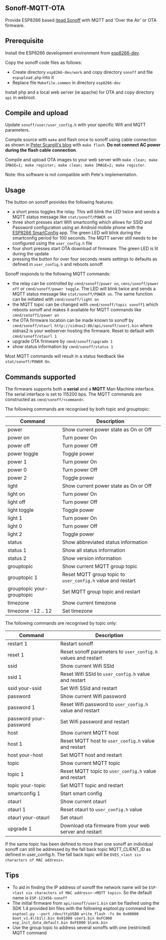 ## Sonoff-MQTT-OTA
Provide ESP8266 based [itead Sonoff](https://www.itead.cc/sonoff-wifi-wireless-switch.html) with MQTT and 'Over the Air' or OTA firmware.
## Prerequisite
Install the ESP8266 development environment from [esp8266-dev](https://github.com/nqd/esp8266-dev).

Copy the sonoff code files as follows:

- Create directory ```esp8266-dev/work``` and copy directory ```sonoff``` and file ```espupload.php``` into it
- Replace file ```Makefile.common``` in directory ```esp8266-dev```

Install php and a local web server (ie apache) for OTA and copy directory ```api``` in webroot.
## Compile and upload
Update ```sonoff/user/user_config.h``` with your specific Wifi and MQTT parameters.

Compile source with ```make``` and flash once to sonoff using cable connection as shown in [Peter Scargill's blog](http://tech.scargill.net/itead-slampher-and-sonoff) with ```make flash```. **Do not connect AC power during the flash cable connection**. 

Compile and upload OTA images to your web server with ```make clean; make IMAGE=1; make register; make clean; make IMAGE=2; make register```.

Note: this software is not compatible with Pete's implementation.
## Usage
The button on sonoff provides the following features:

- a short press toggles the relay. This will blink the LED twice and sends a MQTT status message like ```stat/sonoff/POWER on```
- three short presses start Wifi smartconfig which allows for SSID and Password configuration using an Android mobile phone with the [ESP8266 SmartConfig](https://play.google.com/store/apps/details?id=com.cmmakerclub.iot.esptouch) app. The green LED will blink during the smartconfig period for 100 seconds. The MQTT server still needs to be configured using the ```user_config.h``` file
- four short presses start OTA download of firmware. The green LED is lit during the update
- pressing the button for over four seconds resets settings to defaults as defined in ```user_config.h``` and reboots  sonoff

Sonoff responds to the following MQTT commands:

- the relay can be controlled by ```cmnd/sonoff/power on```, ```cmns/sonoff/power off``` or ```cmnd/sonoff/power toggle```. The LED will blink twice and sends a MQTT status message like ```stat/sonoff/POWER on```. The same function can be initiated with ```cmnd/sonoff/light on```
- the MQTT topic can be changed with ```cmnd/sonoff/topic sonoff1``` which reboots sonoff and makes it available for MQTT commands like ```cmnd/sonoff1/power on```
- the OTA firmware location can be made known to sonoff by ```cmnd/sonoff/otaurl http://sidnas2:80/api/sonoff/user1.bin``` where sidnas2 is your webserver hosting the firmware. Reset to default with ```cmnd/sonoff/otaurl 1```
- upgrade OTA firmware by ```cmnd/sonoff/upgrade 1```
- show status information by ```cmnd/sonoff/status 1```

Most MQTT commands will result in a status feedback like ```stat/sonoff/POWER On```.
## Commands supported
The firmware supports both a **serial** and a **MQTT** Man Machine interface. The serial interface is set to 115200 bps. The MQTT commands are constructed as ```cmnd/sonoff/<command>```. 

The following commands are recognised by both topic and grouptopic:

Command | Description
------- | -----------
power | Show current power state as On or Off
power on | Turn power On
power off | Turn power Off
power toggle | Toggle power
power 1 | Turn power On
power 0 | Turn power Off
power 2 | Toggle power
light | Show current power state as On or Off
light on | Turn power On
light off | Turn power Off
light toggle | Toggle power
light 1 | Turn power On
light 0 | Turn power Off
light 2 | Toggle power
status | Show abbreviated status information
status 1 | Show all status information
status 2 | Show version information
grouptopic | Show current MQTT group topic
grouptopic 1 | Reset MQTT group topic to ```user_config.h``` value and restart
grouptopic your-grouptopic | Set MQTT group topic and restart
timezone | Show current timezone
timezone -12 .. 12 | Set timezone

The following commands are recognised by topic only:

Command | Description
------- | -----------
restart 1 | Restart sonoff
reset 1 | Reset sonoff parameters to ```user_config.h``` values and restart
ssid | Show current Wifi SSId
ssid 1 | Reset Wifi SSId to ```user_config.h``` value and restart
ssid your-ssid | Set Wifi SSId and restart
password | Show current Wifi password
password 1 | Reset Wifi password to ```user_config.h``` value and restart
password your-password | Set Wifi password and restart
host | Show current MQTT host
host 1 | Reset MQTT host to ```user_config.h``` value and restart
host your-host | Set MQTT host and restart
topic | Show current MQTT topic
topic 1 | Reset MQTT topic to ```user_config.h``` value and restart
topic your-topic | Set MQTT topic and restart
smartconfig 1 | Start smart config
otaurl | Show current otaurl
otaurl 1 | Reset otaurl to ```user_config.h``` value
otaurl your-otaurl | Set otaurl
upgrade 1 | Download ota firmware from your web server and restart

If the same topic has been defined to more than one sonoff an individual sonoff can still be addressed by the fall back topic MQTT_CLIENT_ID as defined in user_config.h. The fall back topic will be ```DVES_<last six characters of MAC address>```.
## Tips
- To aid in finding the IP address of sonoff the network name will be ```ESP-<last six characters of MAC address>-<MQTT topic>```. So the default name is ```ESP-123456-sonoff```
- The initial firmware from ```api/sonoff/user1.bin``` can be flashed using the SDK 1.4 provided bin files with the following esptool.py command line:
```esptool.py --port /dev/ttyUSB0 write_flash -fs 8m 0x00000 boot_v1.4\(b1\).bin 0x01000 user1.bin 0xFC000 esp_init_data_default.bin 0xFE000 blank.bin```
- Use the group topic to address several sonoffs with one (restricted) MQTT command
